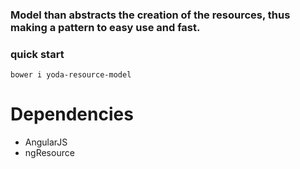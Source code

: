 ### Model  than abstracts the creation of the resources, thus making a pattern to easy use and fast.

### quick start
`bower i yoda-resource-model`

# Dependencies
* AngularJS
* ngResource
